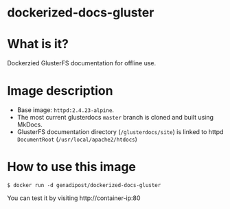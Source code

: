 # dockerized-docs-gluster

# What is it?
Dockerzied GlusterFS documentation for offline use.

# Image description #
- Base image: `httpd:2.4.23-alpine`.
- The most current glusterdocs `master` branch is cloned and built using MkDocs.
- GlusterFS documentation directory (`/glusterdocs/site`) is linked to httpd `DocumentRoot` (`/usr/local/apache2/htdocs`)  

# How to use this image #

```console
$ docker run -d genadipost/dockerized-docs-gluster

```

You can test it by visiting http://container-ip:80
